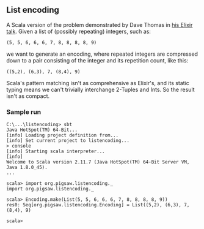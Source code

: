 ## List encoding

A Scala version of the problem demonstrated by Dave Thomas in
[his Elixir talk](https://youtu.be/5hDVftaPQwY?t=738).
Given a list of (possibly repeating) integers, such as:
```
(5, 5, 6, 6, 6, 7, 8, 8, 8, 8, 9)
```
we want to generate an encoding, where repeated integers are compressed
down to a pair consisting of the integer and its repetition count, like this:
```
((5,2), (6,3), 7, (8,4), 9)
```

Scala's pattern matching isn't as comprehensive as Elixir's, and its
static typing means we can't trivially interchange 2-Tuples and Ints.
So the result isn't as compact.

### Sample run

```
C:\...\listencoding> sbt
Java HotSpot(TM) 64-Bit...
[info] Loading project definition from...
[info] Set current project to listencoding...
> console
[info] Starting scala interpreter...
[info]
Welcome to Scala version 2.11.7 (Java HotSpot(TM) 64-Bit Server VM, Java 1.8.0_45).
...

scala> import org.pigsaw.listencoding._
import org.pigsaw.listencoding._

scala> Encoding.make(List(5, 5, 6, 6, 6, 7, 8, 8, 8, 8, 9))
res0: Seq[org.pigsaw.listencoding.Encoding] = List((5,2), (6,3), 7, (8,4), 9)

scala>
```